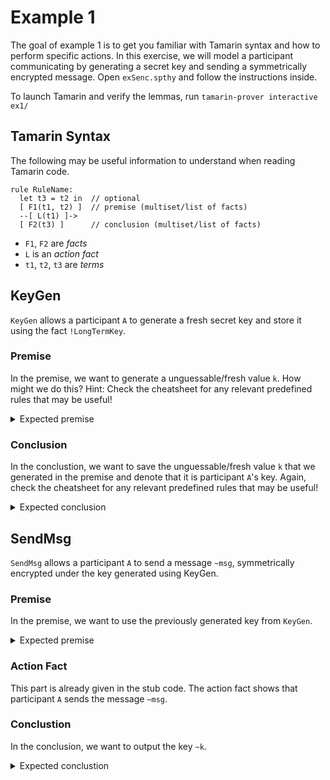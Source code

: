 # Example 1

The goal of example 1 is to get you familiar with Tamarin syntax and how to perform specific actions. In this exercise, we will model a participant communicating by generating a secret key and sending a symmetrically encrypted message. Open `exSenc.spthy` and follow the instructions inside.

To launch Tamarin and verify the lemmas, run `tamarin-prover interactive ex1/`


## Tamarin Syntax

The following may be useful information to understand when reading Tamarin code.

```tamarin
rule RuleName:
  let t3 = t2 in  // optional
  [ F1(t1, t2) ]  // premise (multiset/list of facts)
  --[ L(t1) ]->
  [ F2(t3) ]      // conclusion (multiset/list of facts)
```

- `F1`, `F2` are *facts*
- `L` is an *action fact*
- `t1`, `t2`, `t3` are *terms*

## KeyGen

`KeyGen` allows a participant `A` to generate a fresh secret key and store it using the fact `!LongTermKey`.

### Premise

In the premise, we want to generate a unguessable/fresh value `k`. How might we do this? Hint: Check the cheatsheet for any relevant predefined rules that may be useful!
<details>
  <summary>Expected premise</summary>
  [ Fr(~k) ]
</details>


### Conclusion
In the conclustion, we want to save the unguessable/fresh value `k` that we generated in the premise and denote that it is participant `A`'s key. Again, check the cheatsheet for any relevant predefined rules that may be useful!
<details>
  <summary>Expected conclusion</summary>
  [ !LongTermKey($A, ~k) ]
</details>

## SendMsg

`SendMsg` allows a participant `A` to send a message `~msg`, symmetrically encrypted under the key generated using KeyGen. 

### Premise
In the premise, we want to use the previously generated key from `KeyGen`.
<details>
  <summary>Expected premise</summary>
  [ !LongTermKey($A, ~k) ]
</details>

### Action Fact
This part is already given in the stub code. The action fact shows that participant `A` sends the message `~msg`.

### Conclustion
In the conclusion, we want to output the key `~k`. 
<details>
  <summary>Expected conclustion</summary>
  [ Out(~k) ]
</details>



